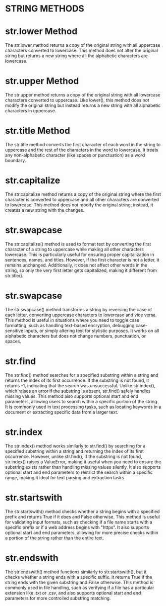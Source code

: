 # STRING METHODS
# str.lower Method
The str.lower method returns a copy of the original string with all uppercase characters converted to lowercase. This method does not alter the original string but returns a new string where all the alphabetic characters are lowercase.


# str.upper Method
The str.upper method returns a copy of the original string with all lowercase characters converted to uppercase. Like lower(), this method does not modify the original string but instead returns a new string with all alphabetic characters in uppercase.


# str.title Method
The str.title method converts the first character of each word in the string to uppercase and the rest of the characters in the word to lowercase. It treats any non-alphabetic character (like spaces or punctuation) as a word boundary.



# str.capitalize
The str.capitalize method returns a copy of the original string where the first character is converted to uppercase and all other characters are converted to lowercase. This method does not modify the original string; instead, it creates a new string with the changes.



# str.swapcase
The str.capitalize() method is used to format text by converting the first character of a string to uppercase while making all other characters lowercase. This is particularly useful for ensuring proper capitalization in sentences, names, and titles. However, if the first character is not a letter, it remains unchanged. Additionally, it does not affect other words in the string, so only the very first letter gets capitalized, making it different from str.title().
 

 # str.swapcase
 The str.swapcase() method transforms a string by reversing the case of each letter, converting uppercase characters to lowercase and vice versa. This method is useful in situations where you need to toggle case formatting, such as handling text-based encryption, debugging case-sensitive inputs, or simply altering text for stylistic purposes. It works on all alphabetic characters but does not change numbers, punctuation, or spaces.


 # str.find
 The str.find() method searches for a specified substring within a string and returns the index of its first occurrence. If the substring is not found, it returns -1, indicating that the search was unsuccessful. Unlike str.index(), which raises an error if the substring is absent, str.find() safely handles missing values. This method also supports optional start and end parameters, allowing users to search within a specific portion of the string. It is commonly used in text processing tasks, such as locating keywords in a document or extracting specific data from a larger text.




 # str.index
  The str.index() method works similarly to str.find() by searching for a specified substring within a string and returning the index of its first occurrence. However, unlike str.find(), if the substring is not found, str.index() raises a ValueError, making it useful when you need to ensure the substring exists rather than handling missing values silently. It also supports optional start and end parameters to restrict the search within a specific range, making it ideal for text parsing and extraction tasks


# str.startswith

The str.startswith() method checks whether a string begins with a specified prefix and returns True if it does and False otherwise. This method is useful for validating input formats, such as checking if a file name starts with a specific prefix or if a web address begins with "https". It also supports optional start and end parameters, allowing for more precise checks within a portion of the string rather than the entire text.



# str.endswith
The str.endswith() method functions similarly to str.startswith(), but it checks whether a string ends with a specific suffix. It returns True if the string ends with the given substring and False otherwise. This method is commonly used in file handling, such as verifying if a file has a particular extension like .txt or .csv, and also supports optional start and end parameters for more controlled substring matching. 